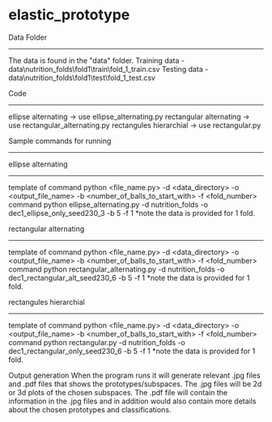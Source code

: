 # elastic_prototype

Data Folder
************************************************
The data is found in the "data" folder. 
Training data - data\nutrition_folds\fold1\train\fold_1_train.csv
Testing data  - data\nutrition_folds\fold1\test\fold_1_test.csv

Code
************************************************
ellipse alternating -> use ellipse_alternating.py
rectangular alternating -> use rectangular_alternating.py
rectangules hierarchial -> use rectangular.py

Sample commands for running 
*************************************************
ellipse alternating
_____________________________________
template of command
python <file_name.py> -d <data_directory> -o <output_file_name> -b <number_of_balls_to_start_with> -f <fold_number>
command
python ellipse_alternating.py -d nutrition_folds -o dec1_ellipse_only_seed230_3 -b 5 -f 1
*note the data is provided for 1 fold.

rectangular alternating
_____________________________________
template of command
python <file_name.py> -d <data_directory> -o <output_file_name> -b <number_of_balls_to_start_with> -f <fold_number>
command
python rectangular_alternating.py -d nutrition_folds -o dec1_rectangular_alt_seed230_6 -b 5 -f 1
*note the data is provided for 1 fold.

rectangules hierarchial 
_____________________________________
template of command
python <file_name.py> -d <data_directory> -o <output_file_name> -b <number_of_balls_to_start_with> -f <fold_number>
command
python rectangular.py -d nutrition_folds -o dec1_rectangular_only_seed230_6 -b 5 -f 1
*note the data is provided for 1 fold.

Output generation
When the program runs it will generate relevant .jpg files and .pdf files that shows the prototypes/subspaces. The .jpg files will be 2d or 3d plots of the chosen subspaces. The .pdf file will contain the information in the .jpg files and in addition would also contain more details about the chosen prototypes and classifications.

